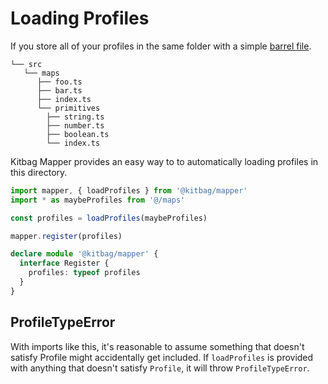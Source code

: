# Loading Profiles

If you store all of your profiles in the same folder with a simple [barrel file](https://github.com/basarat/typescript-book/blob/master/docs/tips/barrel.md).

```text
└── src
   └── maps
      ├── foo.ts
      ├── bar.ts
      ├── index.ts
      └── primitives
        ├── string.ts
        ├── number.ts
        ├── boolean.ts
        └── index.ts
```

Kitbag Mapper provides an easy way to to automatically loading profiles in this directory.

```ts
import mapper, { loadProfiles } from '@kitbag/mapper'
import * as maybeProfiles from '@/maps'

const profiles = loadProfiles(maybeProfiles)

mapper.register(profiles)

declare module '@kitbag/mapper' {
  interface Register {
    profiles: typeof profiles
  }
}
```

## ProfileTypeError

With imports like this, it's reasonable to assume something that doesn't satisfy Profile might accidentally get included. If `loadProfiles` is provided with anything that doesn't satisfy `Profile`, it will throw `ProfileTypeError`.
